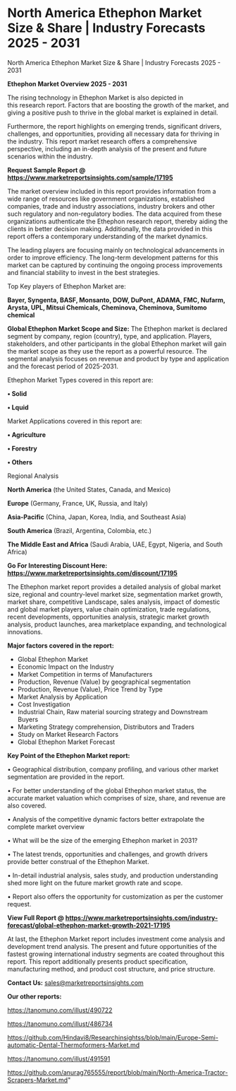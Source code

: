 # North America Ethephon Market Size & Share | Industry Forecasts 2025 - 2031
North America Ethephon Market Size & Share | Industry Forecasts 2025 - 2031

<Strong> Ethephon Market Overview 2025 - 2031</strong>

The rising technology in Ethephon Market is also depicted in this research report. Factors that are boosting the growth of the market, and giving a positive push to thrive in the global market is explained in detail.

Furthermore, the report highlights on emerging trends, significant drivers, challenges, and opportunities, providing all necessary data for thriving in the industry. This report market research offers a comprehensive perspective, including an in-depth analysis of the present and future scenarios within the industry.

<strong>Request Sample Report @ <a href=https://www.marketreportsinsights.com/sample/17195>https://www.marketreportsinsights.com/sample/17195</a></strong>

The market overview included in this report provides information from a wide range of resources like government organizations, established companies, trade and industry associations, industry brokers and other such regulatory and non-regulatory bodies. The data acquired from these organizations authenticate the Ethephon research report, thereby aiding the clients in better decision making. Additionally, the data provided in this report offers a contemporary understanding of the market dynamics.

The leading players are focusing mainly on technological advancements in order to improve efficiency. The long-term development patterns for this market can be captured by continuing the ongoing process improvements and financial stability to invest in the best strategies.

Top Key players of Ethephon Market are:

<strong>Bayer, Syngenta, BASF, Monsanto, DOW, DuPont, ADAMA, FMC, Nufarm, Arysta, UPL, Mitsui Chemicals, Cheminova, Cheminova, Sumitomo chemical</strong>

<strong><b>Global Ethephon Market Scope and Size:</b></strong>
The Ethephon market is declared segment by company, region (country), type, and application. Players, stakeholders, and other participants in the global Ethephon market will gain the market scope as they use the report as a powerful resource. The segmental analysis focuses on revenue and product by type and application and the forecast period of 2025-2031.

Ethephon Market Types covered in this report are:

<strong>• Solid

• Lquid</strong>

Market Applications covered in this report are:

<strong>• Agriculture

• Forestry

• Others</strong> 

Regional Analysis

<strong>North America</strong> (the United States, Canada, and Mexico)

<strong>Europe</strong> (Germany, France, UK, Russia, and Italy)

<strong>Asia-Pacific</strong> (China, Japan, Korea, India, and Southeast Asia)

<strong>South America</strong> (Brazil, Argentina, Colombia, etc.)

<strong>The Middle East and Africa</strong> (Saudi Arabia, UAE, Egypt, Nigeria, and South Africa)

<strong>Go For Interesting Discount Here: <a href=https://www.marketreportsinsights.com/discount/17195>https://www.marketreportsinsights.com/discount/17195</a></strong>

The Ethephon market report provides a detailed analysis of global market size, regional and country-level market size, segmentation market growth, market share, competitive Landscape, sales analysis, impact of domestic and global market players, value chain optimization, trade regulations, recent developments, opportunities analysis, strategic market growth analysis, product launches, area marketplace expanding, and technological innovations.

<strong><b>Major factors covered in the report:</b></strong>
<ul>
  <li>Global Ethephon Market </li>
  <li>Economic Impact on the Industry</li>
  <li>Market Competition in terms of Manufacturers</li>
  <li>Production, Revenue (Value) by geographical segmentation</li>
  <li>Production, Revenue (Value), Price Trend by Type</li>
  <li>Market Analysis by Application</li>
  <li>Cost Investigation</li>
  <li>Industrial Chain, Raw material sourcing strategy and Downstream Buyers</li>
  <li>Marketing Strategy comprehension, Distributors and Traders</li>
  <li>Study on Market Research Factors</li>
  <li>Global Ethephon Market Forecast</li>
</ul>

<strong><b>Key Point of the Ethephon Market report:</b></strong>

• Geographical distribution, company profiling, and various other market segmentation are provided in the report.

• For better understanding of the global Ethephon market status, the accurate market valuation which comprises of size, share, and revenue are also covered.

• Analysis of the competitive dynamic factors better extrapolate the complete market overview

• What will be the size of the emerging Ethephon market in 2031?

• The latest trends, opportunities and challenges, and growth drivers provide better construal of the Ethephon Market.

• In-detail industrial analysis, sales study, and production understanding shed more light on the future market growth rate and scope.

• Report also offers the opportunity for customization as per the customer request.

<strong><b>View Full Report @ <a href=https://www.marketreportsinsights.com/industry-forecast/global-ethephon-market-growth-2021-17195>https://www.marketreportsinsights.com/industry-forecast/global-ethephon-market-growth-2021-17195</a></b></strong>


At last, the Ethephon Market report includes investment come analysis and development trend analysis. The present and future opportunities of the fastest growing international industry segments are coated throughout this report. This report additionally presents product specification, manufacturing method, and product cost structure, and price structure.

<strong>Contact Us:</strong>
sales@marketreportsinsights.com

<strong>Our other reports:</strong>

<a href=https://tanomuno.com/illust/490722>https://tanomuno.com/illust/490722</a>

<a href=https://tanomuno.com/illust/486734>https://tanomuno.com/illust/486734</a>

<a href=https://github.com/Hindavi8/Researchinsightss/blob/main/Europe-Semi-automatic-Dental-Thermoformers-Market.md>https://github.com/Hindavi8/Researchinsightss/blob/main/Europe-Semi-automatic-Dental-Thermoformers-Market.md</a>

<a href=https://tanomuno.com/illust/491591>https://tanomuno.com/illust/491591</a>

<a href=https://github.com/anurag765555/report/blob/main/North-America-Tractor-Scrapers-Market.md>https://github.com/anurag765555/report/blob/main/North-America-Tractor-Scrapers-Market.md</a>"
